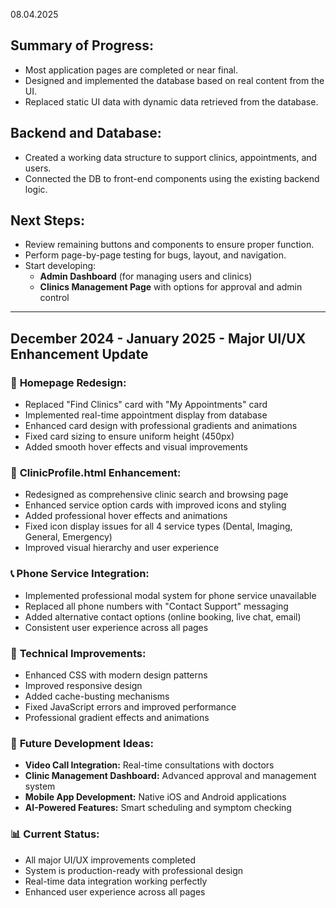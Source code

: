 08.04.2025

##  Summary of Progress:
- Most application pages are completed or near final.
- Designed and implemented the database based on real content from the UI.
- Replaced static UI data with dynamic data retrieved from the database.

## Backend and Database:
- Created a working data structure to support clinics, appointments, and users.
- Connected the DB to front-end components using the existing backend logic.

##  Next Steps:
- Review remaining buttons and components to ensure proper function.
- Perform page-by-page testing for bugs, layout, and navigation.
- Start developing:
  - **Admin Dashboard** (for managing users and clinics)
  - **Clinics Management Page** with options for approval and admin control

---

## December 2024 - January 2025 - Major UI/UX Enhancement Update

### 🎨 **Homepage Redesign:**
- Replaced "Find Clinics" card with "My Appointments" card
- Implemented real-time appointment display from database
- Enhanced card design with professional gradients and animations
- Fixed card sizing to ensure uniform height (450px)
- Added smooth hover effects and visual improvements

### 🏥 **ClinicProfile.html Enhancement:**
- Redesigned as comprehensive clinic search and browsing page
- Enhanced service option cards with improved icons and styling
- Added professional hover effects and animations
- Fixed icon display issues for all 4 service types (Dental, Imaging, General, Emergency)
- Improved visual hierarchy and user experience

### 📞 **Phone Service Integration:**
- Implemented professional modal system for phone service unavailable
- Replaced all phone numbers with "Contact Support" messaging
- Added alternative contact options (online booking, live chat, email)
- Consistent user experience across all pages

### 🔧 **Technical Improvements:**
- Enhanced CSS with modern design patterns
- Improved responsive design
- Added cache-busting mechanisms
- Fixed JavaScript errors and improved performance
- Professional gradient effects and animations

### 🚀 **Future Development Ideas:**
- **Video Call Integration:** Real-time consultations with doctors
- **Clinic Management Dashboard:** Advanced approval and management system
- **Mobile App Development:** Native iOS and Android applications
- **AI-Powered Features:** Smart scheduling and symptom checking

### 📊 **Current Status:**
- All major UI/UX improvements completed
- System is production-ready with professional design
- Real-time data integration working perfectly
- Enhanced user experience across all pages

